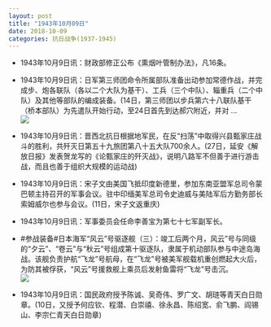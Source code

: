 ```yaml
---
layout: post
title: "1943年10月09日"
date: 2018-10-09
categories: 抗日战争(1937-1945)
---
```


<meta name="referrer" content="no-referrer" />

- 1943年10月9日讯：财政部修正公布《熏烟叶管制办法》，凡16条。 

- 1943年10月9日讯：日军第三师团命令所属部队准备出动参加常德作战，并完成步、炮各联队（各以二个大队为基干）、工兵（三个中队）、辎重兵（二个中队）及其他等部队的编成装备。(14日，第三师团以步兵第六十八联队基干（桥本部队）为先遣队开始行动，至24日首先到达郝穴附近，并对 ... <br/><img src="https://wx2.sinaimg.cn/large/aca367d8ly1fw29sgdqlrj20c80cwdg1.jpg" />

- 1943年10月9日讯：晋西北抗日根据地军民，在反“扫荡”中取得兴县甄家庄战斗的胜利，共歼灭日第五十九旅团第八十五大队700余人。(27日，延安《解放日报》发表贺龙写的《论甄家庄的歼灭战》，说明八路军不但善于进行游击战，而且也善于组织大规模的运动战) 

- 1943年10月9日讯：宋子文由美国飞抵印度新德里，参加东南亚盟军总司令蒙巴顿主持召开的军事会议。驻中印缅美军总司令史迪威与美陆军后方勤务部长索姆威尔也参与会议。(11日，宋子文返重庆) 

- 1943年10月9日讯：军事委员会任命李善宝为第七十七军副军长。 

- #参战装备#日本海军“风云”号驱逐舰（三）：竣工后两个月，风云”号与同级的“夕云”、“卷云”与“秋云”号组成第十驱逐队，隶属于机动部队参与中途岛海战。该舰负责护航“飞龙”号航母，在“飞龙”号被美军舰载机重创燃起大火后，为防其被俘获，“风云”号援救舰上乘员后发射鱼雷将“飞龙”号击沉。 <br/><img src="https://wx2.sinaimg.cn/large/aca367d8ly1fw1qpyihgej20zk0md40e.jpg" />

- 1943年10月9日讯：国民政府授予陈诚、吴奇伟、罗广文、胡琏等青天白日勋章。(10日，又授予何应钦、程潜、白崇禧、徐永昌、陈绍宽、俞飞鹏、阎锡山、李宗仁青天白日勋章) 

